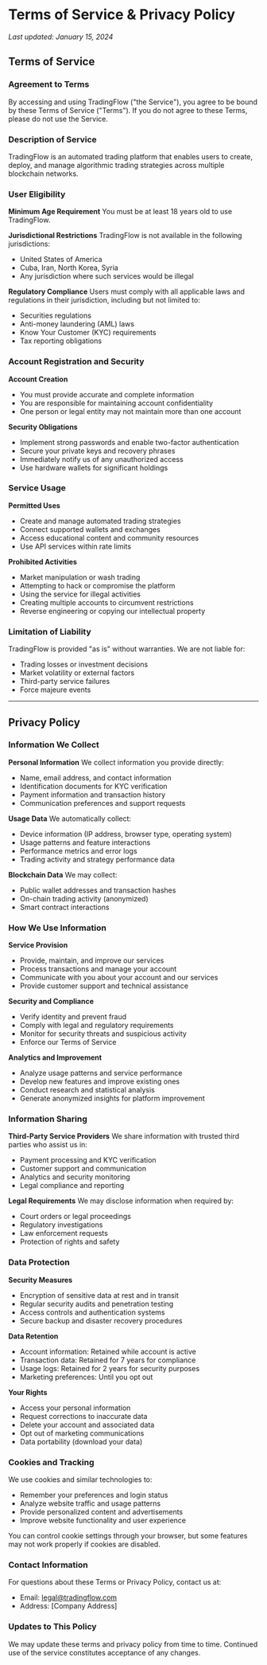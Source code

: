 # Terms of Service & Privacy Policy

*Last updated: January 15, 2024*

## Terms of Service

### Agreement to Terms
By accessing and using TradingFlow ("the Service"), you agree to be bound by these Terms of Service ("Terms"). If you do not agree to these Terms, please do not use the Service.

### Description of Service
TradingFlow is an automated trading platform that enables users to create, deploy, and manage algorithmic trading strategies across multiple blockchain networks.

### User Eligibility

**Minimum Age Requirement**
You must be at least 18 years old to use TradingFlow.

**Jurisdictional Restrictions**
TradingFlow is not available in the following jurisdictions:
- United States of America
- Cuba, Iran, North Korea, Syria
- Any jurisdiction where such services would be illegal

**Regulatory Compliance**
Users must comply with all applicable laws and regulations in their jurisdiction, including but not limited to:
- Securities regulations
- Anti-money laundering (AML) laws
- Know Your Customer (KYC) requirements
- Tax reporting obligations

### Account Registration and Security

**Account Creation**
- You must provide accurate and complete information
- You are responsible for maintaining account confidentiality
- One person or legal entity may not maintain more than one account

**Security Obligations**
- Implement strong passwords and enable two-factor authentication
- Secure your private keys and recovery phrases
- Immediately notify us of any unauthorized access
- Use hardware wallets for significant holdings

### Service Usage

**Permitted Uses**
- Create and manage automated trading strategies
- Connect supported wallets and exchanges
- Access educational content and community resources
- Use API services within rate limits

**Prohibited Activities**
- Market manipulation or wash trading
- Attempting to hack or compromise the platform
- Using the service for illegal activities
- Creating multiple accounts to circumvent restrictions
- Reverse engineering or copying our intellectual property

### Limitation of Liability
TradingFlow is provided "as is" without warranties. We are not liable for:
- Trading losses or investment decisions
- Market volatility or external factors
- Third-party service failures
- Force majeure events

---

## Privacy Policy

### Information We Collect

**Personal Information**
We collect information you provide directly:
- Name, email address, and contact information
- Identification documents for KYC verification
- Payment information and transaction history
- Communication preferences and support requests

**Usage Data**
We automatically collect:
- Device information (IP address, browser type, operating system)
- Usage patterns and feature interactions
- Performance metrics and error logs
- Trading activity and strategy performance data

**Blockchain Data**
We may collect:
- Public wallet addresses and transaction hashes
- On-chain trading activity (anonymized)
- Smart contract interactions

### How We Use Information

**Service Provision**
- Provide, maintain, and improve our services
- Process transactions and manage your account
- Communicate with you about your account and our services
- Provide customer support and technical assistance

**Security and Compliance**
- Verify identity and prevent fraud
- Comply with legal and regulatory requirements
- Monitor for security threats and suspicious activity
- Enforce our Terms of Service

**Analytics and Improvement**
- Analyze usage patterns and service performance
- Develop new features and improve existing ones
- Conduct research and statistical analysis
- Generate anonymized insights for platform improvement

### Information Sharing

**Third-Party Service Providers**
We share information with trusted third parties who assist us in:
- Payment processing and KYC verification
- Customer support and communication
- Analytics and security monitoring
- Legal compliance and reporting

**Legal Requirements**
We may disclose information when required by:
- Court orders or legal proceedings
- Regulatory investigations
- Law enforcement requests
- Protection of rights and safety

### Data Protection

**Security Measures**
- Encryption of sensitive data at rest and in transit
- Regular security audits and penetration testing
- Access controls and authentication systems
- Secure backup and disaster recovery procedures

**Data Retention**
- Account information: Retained while account is active
- Transaction data: Retained for 7 years for compliance
- Usage logs: Retained for 2 years for security purposes
- Marketing preferences: Until you opt out

**Your Rights**
- Access your personal information
- Request corrections to inaccurate data
- Delete your account and associated data
- Opt out of marketing communications
- Data portability (download your data)

### Cookies and Tracking
We use cookies and similar technologies to:
- Remember your preferences and login status
- Analyze website traffic and usage patterns
- Provide personalized content and advertisements
- Improve website functionality and user experience

You can control cookie settings through your browser, but some features may not work properly if cookies are disabled.

### Contact Information
For questions about these Terms or Privacy Policy, contact us at:
- Email: legal@tradingflow.com
- Address: [Company Address]

### Updates to This Policy
We may update these terms and privacy policy from time to time. Continued use of the service constitutes acceptance of any changes.
